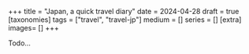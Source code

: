 +++
title = "Japan, a quick travel diary"
date = 2024-04-28
draft =  true
[taxonomies]
tags = ["travel", "travel-jp"]
medium = []
series = []
[extra]
images= []
+++

Todo...

